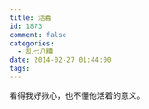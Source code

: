 ```yaml
---
title: 活着
id: 1873
comment: false
categories:
  - 乱七八糟
date: 2014-02-27 01:44:00
tags:
---
```


看得我好揪心，也不懂他活着的意义。